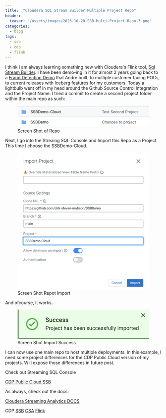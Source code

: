 ```yaml
---
title:  "Cloudera SQL Stream Builder Multiple Project Repo"
header:
  teaser: "/assets/images/2023-10-20-SSB-Multi-Project-Repo-3.png"
categories: 
  - blog
tags:
  - ssb 
  - cdp 
  - flink
---
```


I think I am always learning something new with Cloudera's Flink tool, [Sql Stream Builder](https://docs.cloudera.com/csa/1.11.0/ssb-overview/topics/csa-ssb-intro.html).   I have been demo-ing in it for almost 2 years going back to a [Fraud Detection Demo](https://github.com/cldr-steven-matison/Fraud-Prevention-With-Cloudera-SSB) that Andre built, to multiple customer facing POCs, to current releases with Iceberg features for my customers.   Today a lightbulb went off in my head around the Github Source Control Integration and the Project Name.   I tried a commit to create a second project folder within the main repo as such:


<figure>
  <img src="/assets/images/2023-10-20-SSB-Multi-Project-Repo-1.png">
  <figcaption>Screen Shot of Repo</figcaption>
</figure>

Next, I go into the Streaing SQL Console and Import this Repo as a Project.  This time I choose the SSBDemo-Cloud.

<figure>
  <img src="/assets/images/2023-10-20-SSB-Multi-Project-Repo-2.png">
  <figcaption>Screen Shot Repot Import</figcaption>
</figure>

And ofcourse, it works.   

<figure>
  <img src="/assets/images/2023-10-20-SSB-Multi-Project-Repo-3.png">
  <figcaption>Screen Shot Import Success</figcaption>
</figure>

I can now use one main repo to host multiple deployments.  In this example, I need some project differences for the CDP Public Cloud version of my projects.  Will expose those differences in future post.

Check out Streaming SQL Console 

[CDP Public Cloud SSB](https://docs.cloudera.com/csa/1.11.0/ssb-overview/topics/csa-ssb-key-features.html)

As always, check out the docs:

[Cloudera Streaming Analytics DOCS](https://docs.cloudera.com/csa/1.11.0/index.html)

CDP [SSB](https://docs.cloudera.com/csa/1.11.0/ssb-overview/topics/csa-ssb-intro.html) [CSA](https://docs.cloudera.com/csa/1.11.0/index.html) [Flink](https://flink.apache.org/) 